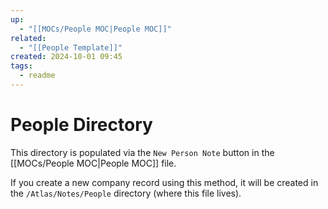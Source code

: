 ```yaml
---
up:
  - "[[MOCs/People MOC|People MOC]]"
related:
  - "[[People Template]]"
created: 2024-10-01 09:45
tags:
  - readme
---
```

# People Directory
This directory is populated via the `New Person Note` button in the [[MOCs/People MOC|People MOC]] file.

If you create a new company record using this method, it will be created in the `/Atlas/Notes/People` directory (where this file lives).
